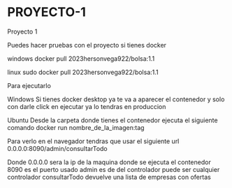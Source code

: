 # PROYECTO-1
Proyecto 1 

Puedes hacer pruebas con el proyecto si tienes docker

windows
docker pull 2023hersonvega922/bolsa:1.1

linux
sudo docker pull 2023hersonvega922/bolsa:1.1

Para ejecutarlo 

Windows
Si tienes docker desktop ya te va a aparecer el contenedor y solo con darle click en ejecutar ya lo tendras en produccion

Ubuntu
Desde la carpeta donde tienes el contenedor ejecuta el siguiente comando 
docker run nombre_de_la_imagen:tag

Para verlo en el navegador tendras que usar el siguiente url
0.0.0.0:8090/admin/consultarTodo

Donde 0.0.0.0 sera la ip de la maquina donde se ejecuta el contenedor 
8090 es el puerto usado 
admin es de del controlador puede ser cualquier controlador 
consultarTodo devuelve una lista de empresas con ofertas
